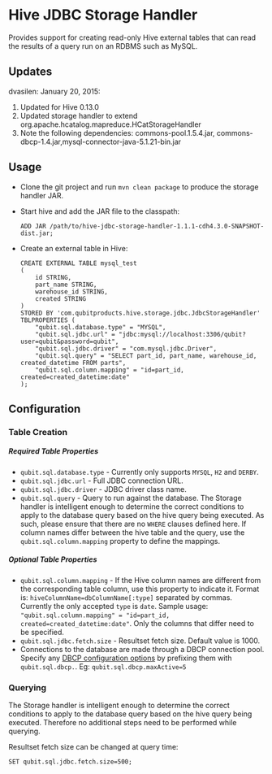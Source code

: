 Hive JDBC Storage Handler
=========================

Provides support for creating read-only Hive external tables that can
read the results of a query run on an RDBMS such as MySQL. 

Updates
-----
dvasilen: January 20, 2015:   
1. Updated for Hive 0.13.0   
2. Updated storage handler to extend org.apache.hcatalog.mapreduce.HCatStorageHandler   
3. Note the following dependencies: commons-pool.1.5.4.jar, commons-dbcp-1.4.jar,mysql-connector-java-5.1.21-bin.jar   


Usage
-----

*   Clone the git project and run `mvn clean package` to produce the storage
    handler JAR.

*   Start hive and add the JAR file to the classpath:

        ADD JAR /path/to/hive-jdbc-storage-handler-1.1.1-cdh4.3.0-SNAPSHOT-dist.jar;

*   Create an external table in Hive:

        CREATE EXTERNAL TABLE mysql_test
        (
            id STRING,
            part_name STRING,
            warehouse_id STRING,
            created STRING
        )
        STORED BY 'com.qubitproducts.hive.storage.jdbc.JdbcStorageHandler' 
        TBLPROPERTIES (
            "qubit.sql.database.type" = "MYSQL",
            "qubit.sql.jdbc.url" = "jdbc:mysql://localhost:3306/qubit?user=qubit&password=qubit",
            "qubit.sql.jdbc.driver" = "com.mysql.jdbc.Driver",
            "qubit.sql.query" = "SELECT part_id, part_name, warehouse_id, created_datetime FROM parts",
            "qubit.sql.column.mapping" = "id=part_id, created=created_datetime:date"
        );

Configuration
-------------

### Table Creation

##### Required Table Properties

*   `qubit.sql.database.type` - Currently only supports `MYSQL`, `H2` and
    `DERBY`.
*   `qubit.sql.jdbc.url` - Full JDBC connection URL.
*   `qubit.sql.jdbc.driver` - JDBC driver class name.
*   `qubit.sql.query` - Query to run against the database. The Storage
    handler is intelligent enough to determine the correct conditions to
    apply to the database query based on the hive query being executed.
    As such, please ensure that there are no `WHERE` clauses defined
    here. If column names differ between the hive table and the query,
    use the `qubit.sql.column.mapping` property to define the mappings.

##### Optional Table Properties

*   `qubit.sql.column.mapping` - If the Hive column names are different
    from the corresponding table column, use this property to indicate
    it. Format is: `hiveColumnName=dbColumnName[:type]` separated by
    commas. Currently the only accepted `type` is `date`. Sample usage:
    `"qubit.sql.column.mapping" = "id=part_id, created=created_datetime:date"`.
    Only the columns that differ need to be specified.
*   `qubit.sql.jdbc.fetch.size` - Resultset fetch size. Default value is
    1000.
*   Connections to the database are made through a DBCP connection pool.
    Specify any [DBCP configuration
    options](http://commons.apache.org/dbcp/configuration.html) by
    prefixing them with `qubit.sql.dbcp.`. Eg:
    `qubit.sql.dbcp.maxActive=5`

### Querying

The Storage handler is intelligent enough to determine the correct
conditions to apply to the database query based on the hive query being
executed. Therefore no additional steps need to be performed while
querying.

Resultset fetch size can be changed at query time:

    SET qubit.sql.jdbc.fetch.size=500;


